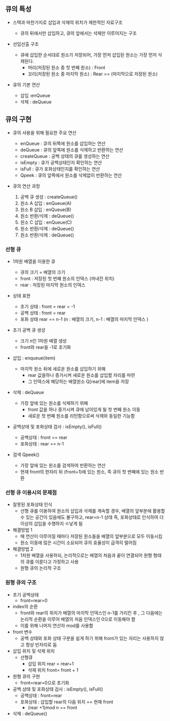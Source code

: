 ## 큐의 특성

- 스택과 마찬가지로 삽입과 삭제의 위치가 제한적인 자료구조
  - 큐의 뒤에서만 삽입하고, 큐의 앞에서는 삭제만 이루어지는 구조
- 선입선출 구조
  - 큐에 삽입한 순서대로 원소가 저장되어, 가장 먼저 삽입된 원소는 가장 먼저 삭제된다. 
    - 머리(저장된 원소 중 첫 번째 원소) : Front
    - 꼬리(저장된 원소 중 마지막 원소) : Rear == (마지막으로 저장된 원소)

- 큐의 기본 연산
  - 삽입 :enQueue
  - 삭제 : deQueue

## 큐의 구현

- 큐의 사용을 위해 필요한 주요 연산
  -  enQueue : 큐의 뒤쪽에 원소를 삽입하는 연산
  - deQueue : 큐의 앞쪽에 원소를 삭제하고 반환하는 연산
  - createQueue : 공백 상태의 큐를 생성하는 연산
  - isEmpty : 큐가 공백상태인지 확인하는 연산
  - isFull : 큐가 포화상태인지를 확인하는 연산
  - Qpeek : 큐의 앞쪽에서 원소를 삭제없이 반환하는 연산   

- 큐의 연산 과정
  1. 공백 큐 생성 : createQueue()
  2. 원소 A 삽입 : enQueue(A)
  3. 원소 B 삽입 : enQueue(B)
  4. 원소 반환/삭제 : deQueue()
  5. 원소 C 삽입 : enQueue(C)
  6. 원소 반환/삭제 : deQueue()
  7. 원소 반환/삭제 : deQueue()

### 선형 큐

- 1차원 배열을 이용한 큐
  - 큐의 크기 = 배열의 크기
  - front : 저장된 첫 번째 원소의 인덱스 (꺼내진 위치)
  - rear : 저장된 마지막 원소의 인덱스
- 상태 표현
  - 초기 상태 : front = rear = -1
  - 공백 상태 : front = rear
  - 포화 상태 rear == n-1 (n : 배열의 크기, n-1 : 배열의 마지막 인덱스 )
- 초기 공백 큐 생성
  - 크기 n인 1차원 배열 생성
  - front와 rear을 -1로 초기화

- 삽입 : enqueue(item)
  - 마지막 원소 뒤에 새로운 원소를 삽입하기 위해
    - rear 값을하나 증가시켜 새로운 원소를 삽입할 자리를 마련
    - 그 인덱스에 해당하는 배열원소 Q[rear]에 item을 저장 
- 삭제 : deQueue
  - 가장 앞에 있는 원소를 삭제하기 위해
    - front 값을 하나 증가시켜 큐에 남아있게 될 첫 번째 원소 이동
    - 새로운 첫 번째 원소를 리턴함으로써 삭제와 동일한 기능함 
- 공백상태 및 포화상태 검사 : isEmpty(), isFull()
  - 공백상태 : front == rear
  - 포화상태 : rear == n-1
- 검색 Qpeek()
  - 가장 앞에 있는 원소를 검색하여 반환하는 연산
  - 현재 front의 한자리 뒤 (front+1)에 있는 원소, 즉 큐의 첫 번째에 있는 원소 반환 

### 선형 큐 이용시의 문제점 

- 잘못된 포화상태 인식
  - 선형 큐를 이용하여 원소의 삽입과 삭제를 계속할 경우, 배열의 앞부분에 활용할 수 있는 공간이 있음에도 불구하고, rear=n-1 상태 즉, 포화상태로 인식하여 더 이상의 삽입을 수행하지 ㅇ낳게 됨
- 해결방법 1
  - 매 연산이 이루어질 때마다 저장된 원소들을 배열의 앞부분으로 모두 이동시킴
  - 원소 이동에 많은 시간이 소요되어 큐의 효율성이 급격히 떨어짐
- 해결방법 2
  - 1차원 배열을 사용하되, 논리적으로는 배열의 처음과 끝이 연결되어 원형 형태의 큐를 이룬다고 가정하고 사용
  - 원형 큐의 논리적 구조 

### 원형 큐의 구조

- 초기 공백상태
  - front=rear=0
- index의 순환
  - front와 rear의 위치가 배열의 마지막 인덱스인 n-1를 가리킨 후 , 그 다음에는 논리적 순환을 이루어 배열의 처음 인덱스인 0으로 이동해야 함
  - 이를 위해 나머지 연산자 mod를 사용함 
- front 변수
  - 공백 상태와 포화 상태 구분을 쉽게 하기 위해 front가 있는 자리는 사용하지 않고 항상 빈자리로 둠
- 삽입 위치 및 삭제 위치
  - 선형큐 
    - 삽입 위치 rear = rear+1
    - 삭제 위치 front= front + 1 
- 원형 큐의 구현
  - front=rear=0으로 초기화
- 공백 상태 및 포화상태 검사 : isEmpty(), isFull()
  - 공백상태 : front=rear
  - 포화상태 : 삽입할 rear의 다음 위치 == 현재 front
    - (rear +1)mod n == front
- 삭제 : deQueue()